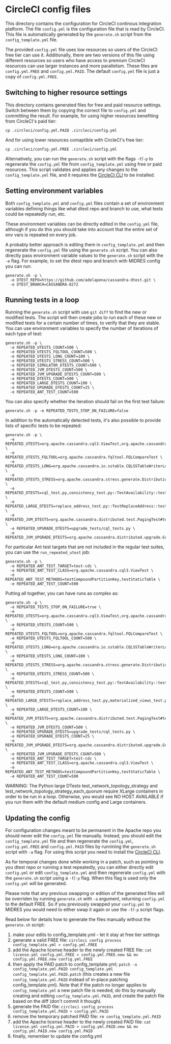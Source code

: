 <!--
#
# Licensed to the Apache Software Foundation (ASF) under one
# or more contributor license agreements.  See the NOTICE file
# distributed with this work for additional information
# regarding copyright ownership.  The ASF licenses this file
# to you under the Apache License, Version 2.0 (the
# "License"); you may not use this file except in compliance
# with the License.  You may obtain a copy of the License at
#
#     http://www.apache.org/licenses/LICENSE-2.0
#
# Unless required by applicable law or agreed to in writing, software
# distributed under the License is distributed on an "AS IS" BASIS,
# WITHOUT WARRANTIES OR CONDITIONS OF ANY KIND, either express or implied.
# See the License for the specific language governing permissions and
# limitations under the License.
#
-->

# CircleCI config files

This directory contains the configuration for CircleCI continous integration platform.
The file `config.yml` is the configuration file that is read by CircleCI. This file is
automatically generated by the `generate.sh` script from the `config_template.yml` file.

The provided `config.yml` file uses low resources so users of the CircleCI free tier can
use it. Additionally, there are two versions of this file using different resources so
users who have access to premium CircleCI resources can use larger instances and more
parallelism. These files are `config.yml.FREE` and `config.yml.PAID`.
The default `config.yml` file is just a copy of `config.yml.FREE`.

## Switching to higher resource settings
This directory contains generated files for free and paid resource settings.
Switch between them by copying the correct file to `config.yml` and committing the result.
For example, for using higher resources benefiting from CircleCI's paid tier:

`cp .circleci/config.yml.PAID .circleci/config.yml`

And for using lower resources comaptible with CircleCI's free tier:

`cp .circleci/config.yml.FREE .circleci/config.yml`

Alternatively, you can run the `generate.sh` script with the flags `-f`/`-p`
to regenerate the `config.yml` file from `config_template.yml` using free or paid resources.
This script validates and applies any changes to the `config_template.yml` file, and it
requires the [CircleCI CLI](https://circleci.com/docs/2.0/local-cli/#install) to be
installed.

## Setting environment variables
Both `config_template.yml` and `config.yml` files contain a set of environment variables
defining things like what dtest repo and branch to use, what tests could be repeatedly
run, etc.

These environment variables can be directly edited in the `config.yml` file, although if
you do this you should take into account that the entire set of env vars is repeated on
every job.

A probably better approach is editing them in `config_template.yml` and then regenerate the
`config.yml` file using the `generate.sh` script. You can also directly pass environment
variable values to the `generate.sh` script with the `-e` flag. For example, to set the
dtest repo and branch with MIDRES config you can run:

```
generate.sh -p \
  -e DTEST_REPO=https://github.com/adelapena/cassandra-dtest.git \
  -e DTEST_BRANCH=CASSANDRA-8272

```

## Running tests in a loop
Running the `generate.sh` script with use `git diff` to find the new or modified tests.
The script will then create jobs to run each of these new or modified tests for a certain
number of times, to verify that they are stable. You can use environment variables to
specify the number of iterations of each type of test:
```
generate.sh -p \
  -e REPEATED_UTESTS_COUNT=500 \
  -e REPEATED_UTESTS_FQLTOOL_COUNT=500 \
  -e REPEATED_UTESTS_LONG_COUNT=100 \
  -e REPEATED_UTESTS_STRESS_COUNT=500 \
  -e REPEATED_SIMULATOR_DTESTS_COUNT=500 \
  -e REPEATED_JVM_DTESTS_COUNT=500 \
  -e REPEATED_JVM_UPGRADE_DTESTS_COUNT=500 \
  -e REPEATED_DTESTS_COUNT=500 \
  -e REPEATED_LARGE_DTESTS_COUNT=100 \
  -e REPEATED_UPGRADE_DTESTS_COUNT=25 \
  -e REPEATED_ANT_TEST_COUNT=500
```
You can also specify whether the iteration should fail on the first test failure:
```
generate.sh -p -e REPEATED_TESTS_STOP_ON_FAILURE=false
```
In addition to the automatically detected tests, it's also possible to provide lists of
specific tests to be repeated:
```
generate.sh -p \
  -e REPEATED_UTESTS=org.apache.cassandra.cql3.ViewTest,org.apache.cassandra.db.CellTest \
  -e REPEATED_UTESTS_FQLTOOL=org.apache.cassandra.fqltool.FQLCompareTest \
  -e REPEATED_UTESTS_LONG=org.apache.cassandra.io.sstable.CQLSSTableWriterLongTest#testWideRow \
  -e REPEATED_UTESTS_STRESS=org.apache.cassandra.stress.generate.DistributionGaussianTest \
  -e REPEATED_DTESTS=cql_test.py,consistency_test.py::TestAvailability::test_simple_strategy \
  -e REPEATED_LARGE_DTESTS=replace_address_test.py::TestReplaceAddress::test_replace_stopped_node \
  -e REPEATED_JVM_DTESTS=org.apache.cassandra.distributed.test.PagingTest#testPaging \
  -e REPEATED_UPGRADE_DTESTS=upgrade_tests/cql_tests.py \
  -e REPEATED_JVM_UPGRADE_DTESTS=org.apache.cassandra.distributed.upgrade.GroupByTest
```
For particular Ant test targets that are not included in the regular test suites, you can
use the `run_repeated_utest` job:
```
generate.sh -p \
  -e REPEATED_ANT_TEST_TARGET=test-cdc \
  -e REPEATED_ANT_TEST_CLASS=org.apache.cassandra.cql3.ViewTest \
  -e REPEATED_ANT_TEST_METHODS=testCompoundPartitionKey,testStaticTable \
  -e REPEATED_ANT_TEST_COUNT=500
```
Putting all together, you can have runs as complex as:
```
generate.sh -p \
  -e REPEATED_TESTS_STOP_ON_FAILURE=true \
  -e REPEATED_UTESTS=org.apache.cassandra.cql3.ViewTest,org.apache.cassandra.db.CellTest \
  -e REPEATED_UTESTS_COUNT=500 \
  -e REPEATED_UTESTS_FQLTOOL=org.apache.cassandra.fqltool.FQLCompareTest \
  -e REPEATED_UTESTS_FQLTOOL_COUNT=500 \
  -e REPEATED_UTESTS_LONG=org.apache.cassandra.io.sstable.CQLSSTableWriterLongTest#testWideRow \
  -e REPEATED_UTESTS_LONG_COUNT=100 \
  -e REPEATED_UTESTS_STRESS=org.apache.cassandra.stress.generate.DistributionGaussianTest \
  -e REPEATED_UTESTS_STRESS_COUNT=500 \
  -e REPEATED_DTESTS=cql_test.py,consistency_test.py::TestAvailability::test_simple_strategy \
  -e REPEATED_DTESTS_COUNT=500 \
  -e REPEATED_LARGE_DTESTS=replace_address_test.py,materialized_views_test.py \
  -e REPEATED_LARGE_DTESTS_COUNT=100 \
  -e REPEATED_JVM_DTESTS=org.apache.cassandra.distributed.test.PagingTest#testPaging \
  -e REPEATED_JVM_DTESTS_COUNT=500 \
  -e REPEATED_UPGRADE_DTESTS=upgrade_tests/cql_tests.py \
  -e REPEATED_UPGRADE_DTESTS_COUNT=25 \
  -e REPEATED_JVM_UPGRADE_DTESTS=org.apache.cassandra.distributed.upgrade.GroupByTest \
  -e REPEATED_JVM_UPGRADE_DTESTS_COUNT=500 \
  -e REPEATED_ANT_TEST_TARGET=test-cdc \
  -e REPEATED_ANT_TEST_CLASS=org.apache.cassandra.cql3.ViewTest \
  -e REPEATED_ANT_TEST_METHODS=testCompoundPartitionKey,testStaticTable \
  -e REPEATED_ANT_TEST_COUNT=500
```

WARNING: The Python large DTests test_network_topology_strategy and test_network_topology_strategy_each_quorum require
XLarge containers in order to be run in a loop. Otherwise, you would see NO HOST AVAILABLE if you run them with the 
default medium config and Large containers.

## Updating the config
For configuration changes meant to be permanent in the Apache repo you should never edit
the `config.yml` file manually. Instead, you should edit the `config_template.yml` file and then
regenerate the `config.yml`, `config.yml.FREE` and `config.yml.PAID`
files by runnining the `generate.sh` script with `-a` flag. For using this script you
need to install the [CircleCI CLI](https://circleci.com/docs/2.0/local-cli/#install).

As for temporal changes done while working in a patch, such as pointing to you dtest repo or
running a test repeatedly, you can either directly edit `config.yml` or edit `config_template.yml`
and then regenerate `config.yml` with the `generate.sh` script using a `-f`/`-p` flag.
When this flag is used only the `config.yml` will be generated.

Please note that any previous swapping or edition of the generated files will be overriden
by running `generate.sh` with `-a` argument, returning `config.yml` to the default FREE. So if
you previously swapped your `config.yml` to MIDRES you would need to either swap it
again or use the `-f`/`-p` script flags.

Read below for details how to generate the files manually without the `generate.sh` script:

1. make your edits to config_template.yml - let it stay at free tier settings
2. generate a valid FREE file:
   `circleci config process config_template.yml > config.yml.FREE`
3. add the Apache license header to the newly created FREE file:
   `cat license.yml config.yml.FREE > config.yml.FREE.new && mv config.yml.FREE.new config.yml.FREE`
4. then apply the PAID patch to config_template.yml;
   `patch -o config_template.yml.PAID config_template.yml config_template.yml.PAID.patch`
   (this creates a new file `config_template.yml.PAID` instead of in-place patching
   config_template.yml).
   Note that if the patch no longer applies to `config_template.yml` a new patch file
   is needed, do this by manually creating and editing `config_template.yml.PAID`, and create
   the patch file based on the diff (don't commit it though).
5. generate the PAID file:
   `circleci config process config_template.yml.PAID > config.yml.PAID`
6. remove the temporary patched PAID file: `rm config_template.yml.PAID`
7. add the Apache license header to the newly created PAID file:
   `cat license.yml config.yml.PAID > config.yml.PAID.new && mv config.yml.PAID.new config.yml.PAID`
8. finally, remember to update the config.yml
